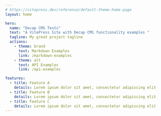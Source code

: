 ```yaml
---
# https://vitepress.dev/reference/default-theme-home-page
layout: home

hero:
  name: "Decap CMS Tests"
  text: "A VitePress Site with Decap CMS functionality examples "
  tagline: My great project tagline
  actions:
    - theme: brand
      text: Markdown Examples
      link: /markdown-examples
    - theme: alt
      text: API Examples
      link: /api-examples

features:
  - title: Feature A
    details: Lorem ipsum dolor sit amet, consectetur adipiscing elit
  - title: Feature B
    details: Lorem ipsum dolor sit amet, consectetur adipiscing elit
  - title: Feature C
    details: Lorem ipsum dolor sit amet, consectetur adipiscing elit
---
```



